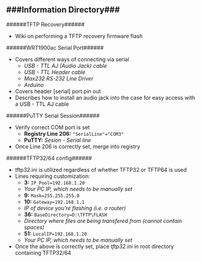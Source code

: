 ###Information Directory###
---
######TFTP Recovery######
- Wiki on performing a TFTP recovery firmware flash

######WRT1900ac Serial Port######
- Covers different ways of connecting via serial
  - _USB - TTL AJ (Audio Jack) cable_
  - _USB - TTL Header cable_
  - _Max232 RS-232 Line Driver_
  - _Arduino_
- Covers header [serial] port pin out
- Describes how to install an audio jack into the case for easy access with a USB - TTL AJ cable

######PuTTY Serial Session######
- Verify correct COM port is set
  - __Registry Line 206:__ `"SerialLine"="COM3"`
  - __PuTTY:__ _Sesion - Serial line_
- Once Line 206 is correctly set, merge into registry

######TFTP32/64 config######
- tftp32.ini is utilized regardless of whether TFTP32 or TFTP64 is used
- Lines requiring customization:
  -  __3:__ `IP_Pool=192.168.1.20`
    - _Your PC IP, which needs to be manually set_
  -  __9:__ `Mask=255.255.255.0`
  -  __10:__ `Gateway=192.168.1.1`
    - _IP of device you're flashing (i.e. a router)_
  -  __36:__ `BaseDirectory=D:\TFTP\FLASH`
    - _Directory where files are being transfered from (cannot contain spaces)_
  -  __51:__ `LocalIP=192.168.1.20`
    - _Your PC IP, which needs to be manually set_
- Once the above is correctly set, place _tftp32.ini_ in root directory containing TFTP32/64
